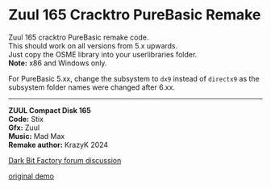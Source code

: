 # Zuul 165 Cracktro PureBasic Remake

Zuul 165 cracktro PureBasic remake code.  
This should work on all versions from 5.x upwards.  
Just copy the OSME library into your userlibraries folder.  
**Note:** x86 and Windows only.

For PureBasic 5.xx, change the subsystem to `dx9` instead of `directx9` as the subsystem folder names were changed after 6.xx.

---

**ZUUL Compact Disk 165**  
**Code:** Stix  
**Gfx:** Zuul  
**Music:** Mad Max  
**Remake author:** KrazyK 2024

[Dark Bit Factory forum discussion](https://www.dbfinteractive.com/forum/index.php?topic=6968.msg85152)

[original demo](https://demozoo.org/productions/95077/)


